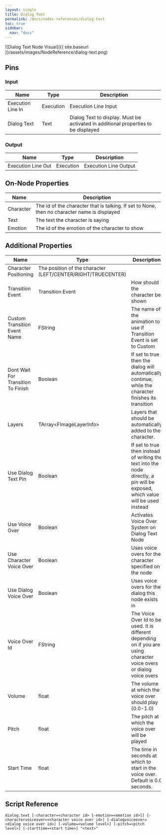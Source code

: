 ```yaml
---
layout: single
title: Dialog Text
permalink: /docs/nodes-references/dialog-text
toc: true
sidebar:
  nav: "docs"
---
```



![Dialog Text Node Visual]({{ site.baseurl }}/assets/images/NodeReference/dialog-text.png)

## Pins

### Input

| Name | Type | Description |
| --- | --- | --- |
| Execution Line In | Execution | Execution Line Input |
| Dialog Text | Text | Dialog Text to display. Must be activated in additional properties to be displayed |

### Output

| Name | Type | Description |
| --- | --- | --- |
| Execution Line Out | Execution | Execution Line Output |

## On-Node Properties

| Name | Description |
| --- | --- |
| Character | The id of the character that is talking. If set to None, then no character name is displayed |
| Text | The text the character is saying |
| Emotion | The id of the emotion of the character to show |

## Additional Properties

| Name | Type | Description |
| --- | --- | --- |
| Character Positioning | The position of the character (LEFT/CENTER/RIGHT/TRUECENTER) |
| Transition Event | Transition Event | How should the character be shown |
| Custom Transition Event Name | FString | The name of the animation to use if Transition Event is set to Custom |
| Dont Wait For Transition To Finish | Boolean | If set to true then the dialog will automatically continue, while the character finishes its transition |
| Layers | TArray\<FImageLayerInfo\> | Layers that should be automatically added to the character. |
| Use Dialog Text Pin | Boolean | If set to true then instead of writing the text into the node directly, a pin will be exposed, which value will be used instead |
| Use Voice Over | Boolean | Activates Voice Over System on Dialog Text Node |
| Use Character Voice Over | Boolean | Uses voice overs for the character specified on the node |
| Use Dialog Voice Over | Boolean | Uses voice overs for the dialog this node exists in |
| Voice Over Id | FString | The Voice Over Id to be used. It is different depending on if you are using character voice overs or dialog voice overs |
| Volume | float | The volume at which the voice over should play (0.0-1.0) |
| Pitch | float | The pitch at which the voice over will be played |
| Start Time | float | The time in seconds at which to start in the voice over. Default is 0.0 seconds. |

## Script Reference
```
dialog.text [-character=<character id> [-emotion=<emotion id>]] [-charactervoiceover=<character voice over id>] [-dialogvoiceover=<dialog voice over id>] [-volume=<volume level>] [-pitch=<pitch level>] [-starttime=<start time>] "<text>"
```